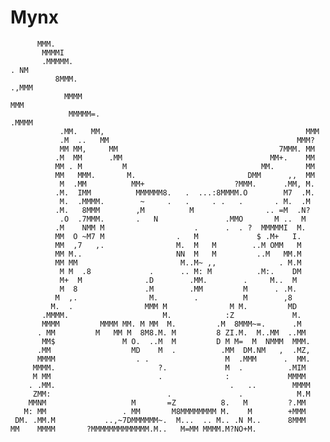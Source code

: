 # Mynx

          MMM.                                                                  
           MMMMI                                                                
           .MMMMM.                                                         . NM 
              8MMM.                                                      .,MMM  
                MMMM                                                     MMM    
                 MMMMM=.                                              .MMMM     
               .MM.   MM,                                             MMM       
               .M  ..   MM                                          MMM?        
               MM MM,     MM                                    7MMM. MM        
              .M  MM      .MM                                 MM+.    MM        
              MM . M         M                              MM.       MM        
              MM   MMM.       M.                         DMM      ,,  MM        
               M  .MM          MM+                    ?MMM.      .MM, M.        
              .M.  IMM          MMMMMM8.   .  ...:8MMMM.O        M7  .M.        
               M.  .MMMM.        ~     .   .     . .   .       . M.  .M         
              .M.   8MMM        ,M          M                .. =M  .N?         
               .O  .7MMM.       .   N               .MMO       M ..  M          
              .M    NMM M                    .      .  . ?  MMMMMI  M.          
              MM  O ~M7 M                .   M             $ .M+   I.           
              MM  ,7   ,.                M.  M   M        ..M OMM   M           
              MM M..                     NN  M   M         ..M   MM.M           
              MM MM                       M..M~ ,,              . M.M           
               M M  .8             .      .. M: M          .M:.    DM           
               M+  M              .D        .MM.        .     M..  M            
               M  8               .M        .MM         M      . .M.            
              M  ,.                M.        .          M        ,8             
             M.  .                MMM M              M M.         MD            
           .MMMM.                     M.            :Z             M.           
           MMMM         MMMM MM. M MM  M.         .M  8MMM~=.      .M           
          . MM         M   MM M  8M8.M. M         8 ZI.M.  M..MM  ..MM          
           MM$               M O.  ..M  M         D M M=  M  NMMM  MMM.         
          .MM                  MD    M  .          .MM  DM.NM   ,  .MZ,         
          MMMM                  . .                 M  .MMM      .  MM.         
         MMMM.                       ?.             M  .          .MIM          
         M MM                        .              :             MMMM         
        . .MM.                                       .   ..        MMMM         
         ZMM:                          .               .            M.M         
        MMNM                   M       =Z          8.   M         ?.MM          
       M: MM                 . MM       M8MMMMMMMM M.    M        +MMM          
     DM. .MM.M           ..,~7DMMMMMM~.  M...  .. M.. .N M..      8MMM          
    MM    MMMM       ?MMMMMMMMMMMMM.M..   M=MM MMMM.M?NO+M.